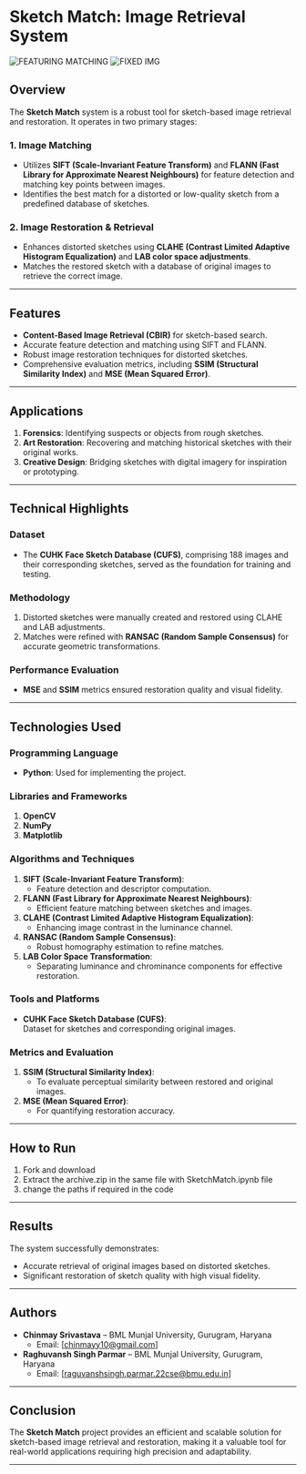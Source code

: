 # Sketch Match: Image Retrieval System  
![FEATURING MATCHING](https://github.com/user-attachments/assets/11f55d4d-1ef0-4ba0-8132-2f9838c5f1e8)
![FIXED IMG](https://github.com/user-attachments/assets/f11860fa-0124-4005-9b2d-4e66127cab92)

## Overview  
The **Sketch Match** system is a robust tool for sketch-based image retrieval and restoration. It operates in two primary stages:  

### 1. Image Matching  
- Utilizes **SIFT (Scale-Invariant Feature Transform)** and **FLANN (Fast Library for Approximate Nearest Neighbours)** for feature detection and matching key points between images.  
- Identifies the best match for a distorted or low-quality sketch from a predefined database of sketches.  

### 2. Image Restoration & Retrieval  
- Enhances distorted sketches using **CLAHE (Contrast Limited Adaptive Histogram Equalization)** and **LAB color space adjustments**.  
- Matches the restored sketch with a database of original images to retrieve the correct image.  

---

## Features  
- **Content-Based Image Retrieval (CBIR)** for sketch-based search.  
- Accurate feature detection and matching using SIFT and FLANN.  
- Robust image restoration techniques for distorted sketches.  
- Comprehensive evaluation metrics, including **SSIM (Structural Similarity Index)** and **MSE (Mean Squared Error)**.  

---

## Applications  
1. **Forensics**: Identifying suspects or objects from rough sketches.  
2. **Art Restoration**: Recovering and matching historical sketches with their original works.  
3. **Creative Design**: Bridging sketches with digital imagery for inspiration or prototyping.  

---

## Technical Highlights  

### Dataset  
- The **CUHK Face Sketch Database (CUFS)**, comprising 188 images and their corresponding sketches, served as the foundation for training and testing.  

### Methodology  
1. Distorted sketches were manually created and restored using CLAHE and LAB adjustments.  
2. Matches were refined with **RANSAC (Random Sample Consensus)** for accurate geometric transformations.  

### Performance Evaluation  
- **MSE** and **SSIM** metrics ensured restoration quality and visual fidelity.  

---

## Technologies Used  

### Programming Language  
- **Python**: Used for implementing the project.  

### Libraries and Frameworks  
1. **OpenCV**  
2. **NumPy**
3. **Matplotlib**
   
### Algorithms and Techniques  
1. **SIFT (Scale-Invariant Feature Transform)**:  
   - Feature detection and descriptor computation.  
2. **FLANN (Fast Library for Approximate Nearest Neighbours)**:  
   - Efficient feature matching between sketches and images.  
3. **CLAHE (Contrast Limited Adaptive Histogram Equalization)**:  
   - Enhancing image contrast in the luminance channel.  
4. **RANSAC (Random Sample Consensus)**:  
   - Robust homography estimation to refine matches.  
5. **LAB Color Space Transformation**:  
   - Separating luminance and chrominance components for effective restoration.  

### Tools and Platforms  
- **CUHK Face Sketch Database (CUFS)**:  
   Dataset for sketches and corresponding original images.  

### Metrics and Evaluation  
1. **SSIM (Structural Similarity Index)**:  
   - To evaluate perceptual similarity between restored and original images.  
2. **MSE (Mean Squared Error)**:  
   - For quantifying restoration accuracy.  

---

## How to Run 
1. Fork and download  
2. Extract the archive.zip in the same file with SketchMatch.ipynb file
3. change the paths if required in the code

---

## Results  
The system successfully demonstrates:  
- Accurate retrieval of original images based on distorted sketches.  
- Significant restoration of sketch quality with high visual fidelity.  

---

## Authors  
- **Chinmay Srivastava** – BML Munjal University, Gurugram, Haryana  
  - Email: [chinmayy10@gmail.com]  
- **Raghuvansh Singh Parmar** – BML Munjal University, Gurugram, Haryana  
  - Email: [raguvanshsingh.parmar.22cse@bmu.edu.in]  

---

## Conclusion  
The **Sketch Match** project provides an efficient and scalable solution for sketch-based image retrieval and restoration, making it a valuable tool for real-world applications requiring high precision and adaptability.  

---  
